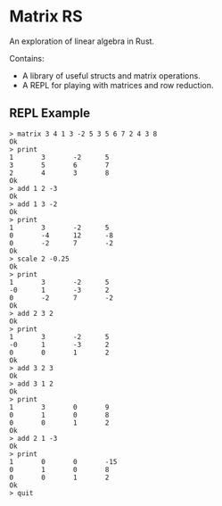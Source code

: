 # Matrix RS

An exploration of linear algebra in Rust.

Contains:
- A library of useful structs and matrix operations.
- A REPL for playing with matrices and row reduction.

## REPL Example

```
> matrix 3 4 1 3 -2 5 3 5 6 7 2 4 3 8
Ok
> print
1       3       -2      5
3       5       6       7
2       4       3       8
Ok
> add 1 2 -3
Ok
> add 1 3 -2
Ok
> print
1       3       -2      5
0       -4      12      -8
0       -2      7       -2
Ok
> scale 2 -0.25
Ok
> print
1       3       -2      5
-0      1       -3      2
0       -2      7       -2
Ok
> add 2 3 2
Ok
> print
1       3       -2      5
-0      1       -3      2
0       0       1       2
Ok
> add 3 2 3
Ok
> add 3 1 2
Ok
> print
1       3       0       9
0       1       0       8
0       0       1       2
Ok
> add 2 1 -3
Ok
> print
1       0       0       -15
0       1       0       8
0       0       1       2
Ok
> quit
```
